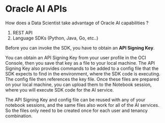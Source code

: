 # Oracle AI APIs

How does a Data Scientist take advantage of Oracle AI capabilities ? 
1. REST API
2. Language SDKs (Python, Java, Go, etc..)

Before you can invoke the SDK, you have to obtain an **API Signing Key**. 

You can obtain an API Signing Key from your user profile in the OCI Console, then you save that key as a file to your local machine. The API Signing Key also provides commands to be added to a config file that the SDK expects to find in the environment, where the SDK code is executing. The config file then references the key file. Once these files are prepared on your local machine, you can upload them to the Notebook session, where you will execute SDK code for the AI service.

The API Signing Key and config file can be reused with any of your notebook sessions, and the same files also work for all of the AI services. So the files only need to be created once for each user and tenancy combination.